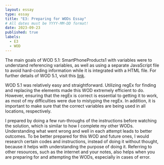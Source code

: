 ```yaml
---
layout: essay
type: essay
title: "E3: Preparing for WODs Essay"
# All dates must be YYYY-MM-DD format!
date: 2023-09-23
published: true
labels:
  - E3
  - WOD
---
```

The main goals of WOD 5.1: SmartPhoneProducts1 with variables were to understand referencing variables, as well as using a separate JavaScript file to avoid hard-coding information while it is integrated with a HTML file. For further details of WOD 5.1, visit this <a href="https://dport96.github.io/ITM352/morea/050.variables_data_types/experience-SmartPhoneProducts1_variables.html">link</a>.

WOD 5.1 was relatively easy and straightforward. Utilizing regEx for finding and replacing the elements made this WOD extremely efficient to do. However, ensuring that the regEx is correct is essential to getting it to work, as most of my difficulties were due to mistyping the regEx. In addition, it is important to make sure that the correct variables are being used in all locations, respectively. 

I prepared by doing a few run-throughs of the instructions before watching the solution, which is similar to how I complete my other WODs. Understanding what went wrong and well in each attempt leads to better outcomes. To be better prepared for this WOD and future ones, I would research certain codes and instructions, instead of doing it without thought, because it helps with understanding the purpose of doing it. Referring to other resources, such as the internet and your notes, also helps when you are preparing for and attempting the WODs, especially in cases of error.
